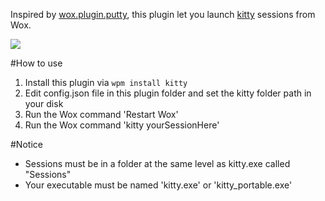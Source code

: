 Inspired by [wox.plugin.putty](https://github.com/kosz78/wox.plugin.putty), this plugin let you launch [kitty](http://www.9bis.net/kitty/) sessions from Wox.

![](http://ww1.sinaimg.cn/large/5d7c1fa4jw1elz31mxr41j20m804uaa4.jpg)  

#How to use
1. Install this plugin via `wpm install kitty`
2. Edit config.json file in this plugin folder and set the kitty folder path in your disk
3. Run the Wox command 'Restart Wox' 
4. Run the Wox command 'kitty yourSessionHere'

#Notice
* Sessions must be in a folder at the same level as kitty.exe called "Sessions" 
* Your executable must be named 'kitty.exe' or 'kitty_portable.exe'
